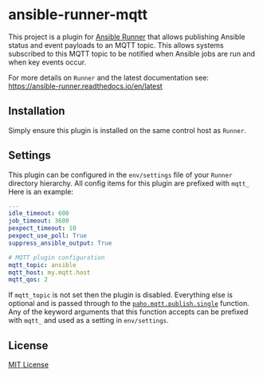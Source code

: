 # ansible-runner-mqtt

This project is a plugin for [Ansible Runner](https://github.com/ansible/ansible-runner) that allows publishing Ansible status and event payloads to an MQTT topic. This allows systems subscribed to this MQTT topic to be notified when Ansible jobs are run and when key events occur.

For more details on `Runner` and the latest documentation see: https://ansible-runner.readthedocs.io/en/latest

## Installation
Simply ensure this plugin is installed on the same control host as `Runner`.

## Settings
This plugin can be configured in the `env/settings` file of your `Runner` directory hierarchy. All config items for this plugin are prefixed with `mqtt_` Here is an example:

```yaml
---
idle_timeout: 600
job_timeout: 3600
pexpect_timeout: 10
pexpect_use_poll: True
suppress_ansible_output: True

# MQTT plugin configuration
mqtt_topic: ansible
mqtt_host: my.mqtt.host
mqtt_qos: 2
```

If `mqtt_topic` is not set then the plugin is disabled. Everything else is optional and is passed through to the [`paho.mqtt.publish.single`](https://github.com/eclipse/paho.mqtt.python#single) function. Any of the keyword arguments that this function accepts can be prefixed with `mqtt_` and used as a setting in `env/settings`.

## License
[MIT License](LICENSE)
